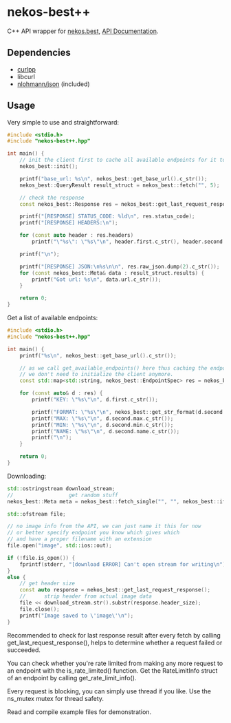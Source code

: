 # nekos-best++
C++ API wrapper for [nekos.best](https://nekos.best/),
[API Documentation](https://docs.nekos.best/).

## Dependencies
- [curlpp](https://github.com/jpbarrette/curlpp/)
- libcurl
- [nlohmann/json](https://github.com/nlohmann/json) (included)

## Usage

Very simple to use and straightforward:

```cpp
#include <stdio.h>
#include "nekos-best++.hpp"

int main() {
	// init the client first to cache all available endpoints for it to be able to get random endpoint
	nekos_best::init();

	printf("base_url: %s\n", nekos_best::get_base_url().c_str());
	nekos_best::QueryResult result_struct = nekos_best::fetch("", 5);

	// check the response
	const nekos_best::Response res = nekos_best::get_last_request_response();

	printf("[RESPONSE] STATUS_CODE: %ld\n", res.status_code);
	printf("[RESPONSE] HEADERS:\n");

	for (const auto header : res.headers)
		printf("\"%s\": \"%s\"\n", header.first.c_str(), header.second.c_str());

	printf("\n");

	printf("[RESPONSE] JSON:\n%s\n\n", res.raw_json.dump(2).c_str());
	for (const nekos_best::Meta& data : result_struct.results) {
		printf("Got url: %s\n", data.url.c_str());
	}

	return 0;
}
```

Get a list of available endpoints:

```cpp
#include <stdio.h>
#include "nekos-best++.hpp"

int main() {
	printf("%s\n", nekos_best::get_base_url().c_str());

	// as we call get_available_endpoints() here thus caching the endpoints data from the API,
	// we don't need to initialize the client anymore.
	const std::map<std::string, nekos_best::EndpointSpec> res = nekos_best::get_available_endpoints();

	for (const auto& d : res) {
		printf("KEY: \"%s\"\n", d.first.c_str());

		printf("FORMAT: \"%s\"\n", nekos_best::get_str_format(d.second.format).c_str());
		printf("MAX: \"%s\"\n", d.second.max.c_str());
		printf("MIN: \"%s\"\n", d.second.min.c_str());
		printf("NAME: \"%s\"\n", d.second.name.c_str());
		printf("\n");
	}

	return 0;
}
```

Downloading:
```cpp
std::ostringstream download_stream;
// 					get random stuff
nekos_best::Meta meta = nekos_best::fetch_single("", "", nekos_best::if_none, &download_stream);

std::ofstream file;

// no image info from the API, we can just name it this for now
// or better specify endpoint you know which gives which
// and have a proper filename with an extension
file.open("image", std::ios::out);

if (!file.is_open()) {
	fprintf(stderr, "[download ERROR] Can't open stream for writing\n");
}
else {
	// get header size
	const auto response = nekos_best::get_last_request_response();
	// 		strip header from actual image data
	file << download_stream.str().substr(response.header_size);
	file.close();
	printf("Image saved to \'image\'\n");
}
```

Recommended to check for last response result after every fetch by calling get_last_request_response(),
helps to determine whether a request failed or succeeded.

You can check whether you're rate limited from making any more request to an endpoint with the is_rate_limited() function.
Get the RateLimitInfo struct of an endpoint by calling get_rate_limit_info().

Every request is blocking, you can simply use thread if you like. Use the ns_mutex mutex for thread safety.

Read and compile example files for demonstration.
